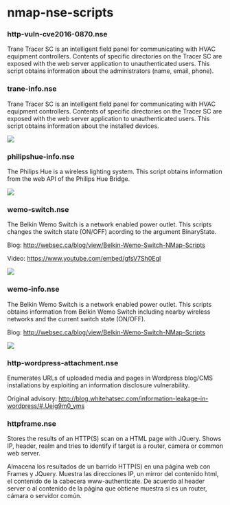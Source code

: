 nmap-nse-scripts
================


<h3>http-vuln-cve2016-0870.nse</h3>

Trane Tracer SC is an intelligent field panel for communicating with HVAC equipment controllers. Contents of specific directories on the Tracer SC are exposed with the web server application to unauthenticated users. This script obtains information about the administrators (name, email, phone).


<h3>trane-info.nse</h3>

Trane Tracer SC is an intelligent field panel for communicating with HVAC equipment controllers. Contents of specific directories on the Tracer SC are exposed with the web server application to unauthenticated users. This script obtains information about the installed devices.

<img src=http://www.hakim.ws/img/trane-info.png />


<h3>philipshue-info.nse</h3>

The Philips Hue is a wireless lighting system. This script obtains information from the web API of the Philips Hue Bridge. 

<img src=http://www.hakim.ws/img/philipshue-info.png />


<h3>wemo-switch.nse</h3>
   
The Belkin Wemo Switch is a network enabled power outlet. This scripts changes the switch state (ON/OFF) acording to the argument BinaryState.

Blog: http://websec.ca/blog/view/Belkin-Wemo-Switch-NMap-Scripts

Video: https://www.youtube.com/embed/gfsV7Sh0EgI

<img src=http://www.hakim.ws/img/wemo-switch.png />
   
   
<h3>wemo-info.nse</h3>

The Belkin Wemo Switch is a network enabled power outlet. This scripts obtains information from Belkin Wemo Switch including nearby wireless networks and the current switch state (ON/OFF).

Blog: http://websec.ca/blog/view/Belkin-Wemo-Switch-NMap-Scripts

<img src=http://www.hakim.ws/img/wemo-info.png />


<h3>http-wordpress-attachment.nse</h3>
   
Enumerates URLs of uploaded media and pages in Wordpress blog/CMS installations by exploiting an information disclosure vulnerability.

Original advisory: http://blog.whitehatsec.com/information-leakage-in-wordpress/#.Ueig9m0_yms
   

<h3>httpframe.nse</h3>

Stores the results of an HTTP(S) scan on a HTML page with JQuery. Shows IP, header, realm and tries to identify if target is a router, camera or common web server.

Almacena los resultados de un barrido HTTP(S) en una página web con Frames y JQuery. Muestra las direcciones IP, un mirror del contenido html, el contenido de la cabecera
www-authenticate. De acuerdo al header server o al contenido de la página que obtiene muestra si es un router, cámara o servidor común.
